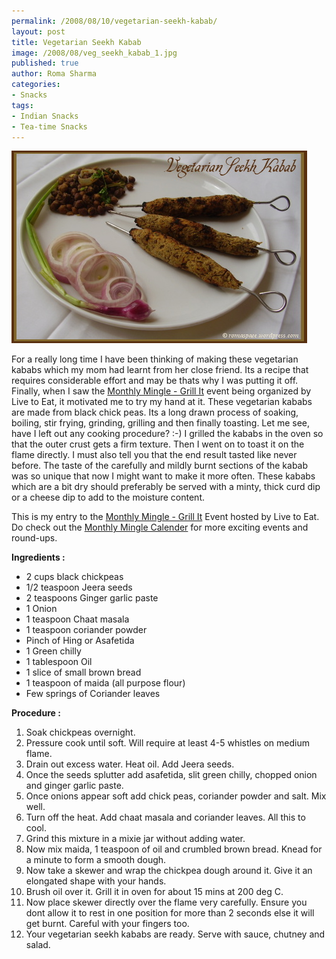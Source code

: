 ```yaml
--- 
permalink: /2008/08/10/vegetarian-seekh-kabab/
layout: post
title: Vegetarian Seekh Kabab
image: /2008/08/veg_seekh_kabab_1.jpg
published: true
author: Roma Sharma
categories: 
- Snacks
tags:
- Indian Snacks
- Tea-time Snacks
---
```

<a href="/2008/08/veg_seekh_kabab_1.jpg"><img class="alignnone size-full wp-image-497" src="/2008/08/veg_seekh_kabab_1.jpg" alt="" width="473" height="308" /></a>

For a really long time I have been thinking of making these vegetarian kababs which my mom had learnt from her close friend. Its a recipe that requires considerable effort and may be thats why I was putting it off. Finally, when I saw the <a href="http://blog.sigsiv.com/2008/07/monthly-mingle-announcement-grill-it.html">Monthly Mingle - Grill It</a> event being organized by Live to Eat, it motivated me to try my hand at it. These vegetarian kababs are made from black chick peas. Its a long drawn process of soaking, boiling, stir frying, grinding, grilling and then finally toasting. Let me see, have I left out any cooking procedure? :-)
I grilled the kababs in the oven so that the outer crust gets a firm texture. Then I went on to toast it on the flame directly. I must also tell you that the end result tasted like never before. The taste of the carefully and mildly burnt sections of the kabab was so unique that now I might want to make it more often.
These kababs which are a bit dry should preferably be served with a minty, thick curd dip or a cheese dip to add to the moisture content.

This is my entry to the <a href="http://blog.sigsiv.com/2008/07/monthly-mingle-announcement-grill-it.html">Monthly Mingle - Grill It</a> Event hosted by Live to Eat. Do check out the <a href="http://whatsforlunchhoney.blogspot.com/2006/04/my-monthly-mingle.html">Monthly Mingle Calender</a> for more exciting events and round-ups.

<strong>Ingredients :</strong>
<ul>
	<li>2 cups black chickpeas</li>
	<li>1/2 teaspoon Jeera seeds</li>
	<li>2 teaspoons Ginger garlic paste</li>
	<li>1 Onion</li>
	<li>1 teaspoon Chaat masala</li>
	<li>1 teaspoon coriander powder</li>
	<li>Pinch of Hing or Asafetida</li>
	<li>1 Green chilly</li>
	<li>1 tablespoon Oil</li>
	<li>1 slice of small brown bread</li>
	<li>1 teaspoon of maida (all purpose flour)</li>
	<li>Few springs of Coriander leaves</li>
</ul>
<strong>Procedure :</strong>
<ol>
	<li>Soak chickpeas overnight.</li>
	<li>Pressure cook until soft. Will require at least 4-5 whistles on medium flame.</li>
	<li>Drain out excess water. Heat oil. Add Jeera seeds.</li>
	<li>Once the seeds splutter add asafetida, slit green chilly, chopped onion and ginger garlic paste.</li>
	<li>Once onions appear soft add chick peas, coriander powder and salt. Mix well.</li>
	<li>Turn off the heat. Add chaat masala and coriander leaves. All this to cool.</li>
	<li>Grind this mixture in a mixie jar without adding water.</li>
	<li>Now mix maida, 1 teaspoon of oil and crumbled brown bread. Knead for a minute to form a smooth dough.</li>
	<li>Now take a skewer and wrap the chickpea dough around it. Give it an elongated shape with your hands.</li>
	<li>Brush oil over it. Grill it in oven for about 15 mins at 200 deg C.</li>
	<li>Now place skewer directly over the flame very carefully. Ensure you dont allow it to rest in one position for more than 2 seconds else it will get burnt. Careful with your fingers too.</li>
	<li>Your vegetarian seekh kababs are ready. Serve with sauce, chutney and salad.</li>
</ol>
